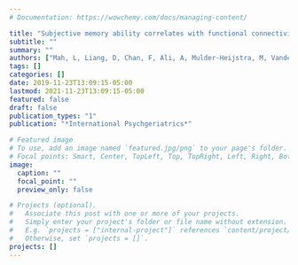 ```yaml
---
# Documentation: https://wowchemy.com/docs/managing-content/

title: "Subjective memory ability correlates with functional connectivity between the hippocampus and posterior default mode network in cognitively normal older adults"
subtitle: ""
summary: ""
authors: ["Mah, L, Liang, D, Chan, F, Ali, A, Mulder-Heijstra, M, Vandermorris, S, Verhoeff, NPLG, Herrmann, N, & Chen, JJ"]
tags: []
categories: []
date: 2019-11-23T13:09:15-05:00
lastmod: 2021-11-23T13:09:15-05:00
featured: false
draft: false
publication_types: "1"
publication: "*International Psychgeriatrics*"

# Featured image
# To use, add an image named `featured.jpg/png` to your page's folder.
# Focal points: Smart, Center, TopLeft, Top, TopRight, Left, Right, BottomLeft, Bottom, BottomRight.
image:
  caption: ""
  focal_point: ""
  preview_only: false

# Projects (optional).
#   Associate this post with one or more of your projects.
#   Simply enter your project's folder or file name without extension.
#   E.g. `projects = ["internal-project"]` references `content/project/deep-learning/index.md`.
#   Otherwise, set `projects = []`.
projects: []
---
```

